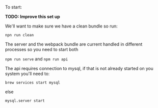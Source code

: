 To start:

**TODO: Improve this set up**

We'll want to make sure we have a clean bundle so run:

`npn run clean`

The server and the webpack bundle are current handled in different processes so you need to start both

`npm run serve` and `npm run api`

The api requires connection to mysql, if that is not already started on you system you'll need to:

`brew services start mysql`

 else

 `mysql.server start`
